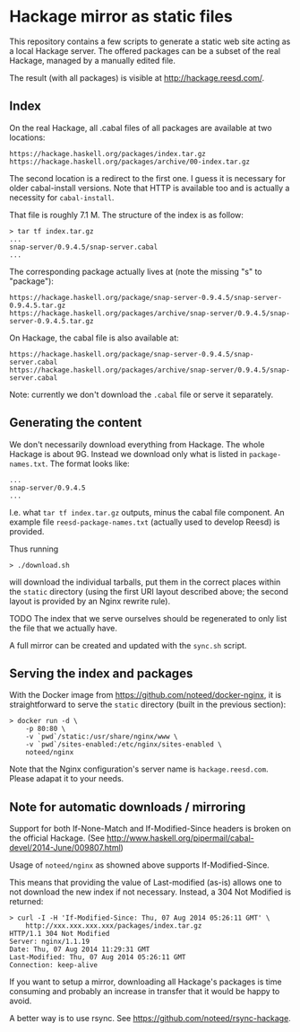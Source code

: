 # Hackage mirror as static files

This repository contains a few scripts to generate a static web site acting as
a local Hackage server. The offered packages can be a subset of the real
Hackage, managed by a manually edited file.

The result (with all packages) is visible at http://hackage.reesd.com/.


## Index

On the real Hackage, all .cabal files of all packages are available at two
locations:

    https://hackage.haskell.org/packages/index.tar.gz
    https://hackage.haskell.org/packages/archive/00-index.tar.gz

The second location is a redirect to the first one. I guess it is necessary for
older cabal-install versions. Note that HTTP is available too and is actually a
necessity for `cabal-install`.

That file is roughly 7.1 M. The structure of the index is as follow:

    > tar tf index.tar.gz
    ...
    snap-server/0.9.4.5/snap-server.cabal
    ...

The corresponding package actually lives at (note the missing "s" to
"package"):

    https://hackage.haskell.org/package/snap-server-0.9.4.5/snap-server-0.9.4.5.tar.gz
    https://hackage.haskell.org/packages/archive/snap-server/0.9.4.5/snap-server-0.9.4.5.tar.gz

On Hackage, the cabal file is also available at:

    https://hackage.haskell.org/package/snap-server-0.9.4.5/snap-server.cabal
    https://hackage.haskell.org/packages/archive/snap-server/0.9.4.5/snap-server.cabal

Note: currently we don't download the `.cabal` file or serve it separately.


## Generating the content

We don't necessarily download everything from Hackage. The whole Hackage is
about 9G. Instead we download only what is listed in `package-names.txt`. The
format looks like:

    ...
    snap-server/0.9.4.5
    ...

I.e. what `tar tf index.tar.gz` outputs, minus the cabal file component. An
example file `reesd-package-names.txt` (actually used to develop Reesd) is
provided.

Thus running

    > ./download.sh

will download the individual tarballs, put them in the correct places within
the `static` directory (using the first URI layout described above; the second
layout is provided by an Nginx rewrite rule).

TODO The index that we serve ourselves should be regenerated to only list the
file that we actually have.

A full mirror can be created and updated with the `sync.sh` script.


## Serving the index and packages

With the Docker image from https://github.com/noteed/docker-nginx, it is
straightforward to serve the `static` directory (built in the previous
section):

    > docker run -d \
        -p 80:80 \
        -v `pwd`/static:/usr/share/nginx/www \
        -v `pwd`/sites-enabled:/etc/nginx/sites-enabled \
        noteed/nginx

Note that the Nginx configuration's server name is `hackage.reesd.com`. Please
adapat it to your needs.


## Note for automatic downloads / mirroring

Support for both If-None-Match and If-Modified-Since headers is broken on the
official Hackage. (See
http://www.haskell.org/pipermail/cabal-devel/2014-June/009807.html)

Usage of `noteed/nginx` as showned above supports If-Modified-Since.

This means that providing the value of Last-modified (as-is) allows one to not
download the new index if not necessary. Instead, a 304 Not Modified is
returned:

    > curl -I -H 'If-Modified-Since: Thu, 07 Aug 2014 05:26:11 GMT' \
        http://xxx.xxx.xxx.xxx/packages/index.tar.gz
    HTTP/1.1 304 Not Modified
    Server: nginx/1.1.19
    Date: Thu, 07 Aug 2014 11:29:31 GMT
    Last-Modified: Thu, 07 Aug 2014 05:26:11 GMT
    Connection: keep-alive

If you want to setup a mirror, downloading all Hackage's packages is time
consuming and probably an increase in transfer that it would be happy to avoid.

A better way is to use rsync. See https://github.com/noteed/rsync-hackage.
